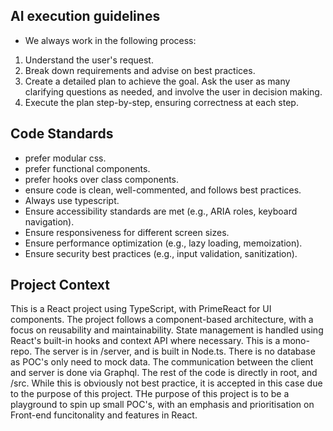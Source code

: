 ## AI execution guidelines
- We always work in the following process:
1. Understand the user's request.
2. Break down requirements and advise on best practices.
3. Create a detailed plan to achieve the goal. Ask the user as many clarifying questions as needed, and involve the user in decision making.
4. Execute the plan step-by-step, ensuring correctness at each step.

## Code Standards
- prefer modular css.
- prefer functional components.
- prefer hooks over class components.
- ensure code is clean, well-commented, and follows best practices.
- Always use typescript.
- Ensure accessibility standards are met (e.g., ARIA roles, keyboard navigation).
- Ensure responsiveness for different screen sizes.
- Ensure performance optimization (e.g., lazy loading, memoization).
- Ensure security best practices (e.g., input validation, sanitization).

## Project Context
This is a React project using TypeScript, with PrimeReact for UI components. The project follows a component-based architecture, with a focus on reusability and maintainability. State management is handled using React's built-in hooks and context API where necessary.
This is a mono-repo. The server is in /server, and is built in Node.ts. There is no database as POC's only need to mock data.
The communication between the client and server is done via Graphql.
The rest of the code is directly in root, and /src. While this is obviously not best practice, it is accepted in this case due to the purpose of this project.
THe purpose of this project is to be a playground to spin up small POC's, with an emphasis and prioritisation on Front-end funcitonality and features in React.
